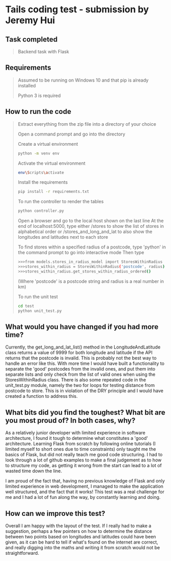 # Tails coding test - submission by Jeremy Hui

## Task completed
> Backend task with Flask 

## Requirements
> Assumed to be running on Windows 10 and that pip is already installed
>
> Python 3 is required

## How to run the code
> Extract everything from the zip file into a directory of your choice
>
> Open a command prompt and go into the directory
>
> Create a virtual environment
> ```bash
> python -m venv env
> ```
>
> Activate the virtual environment
> ```bash
> env\Scripts\activate
> ```
>
> Install the requirements
> ```bash
> pip install -r requirements.txt
> ```
> 
> To run the controller to render the tables
> ```bash
> python controller.py
> ```
> Open a browser and go to the local host shown on the last line
> At the end of localhost:5000, type either /stores to show the list of stores in alphabetical order or /stores_and_long_and_lat to also show the longitudes and latitudes next to each store
>
> To find stores within a specified radius of a postcode, type 'python' in the command prompt to go into interactive mode
> Then type
> ```bash
> >>>from models.stores_in_radius_model import StoresWithinRadius
> >>>stores_within_radius = StoresWithinRadius('postcode', radius)
> >>>stores_within_radius.get_stores_within_radius_ordered()
> ```
> (Where 'postcode' is a postcode string and radius is a real number in km)
>
> To run the unit test
> ```bash
> cd test
> python unit_test.py
> ```

## What would you have changed if you had more time?

Currently, the get_long_and_lat_list() method in the LongitudeAndLatitude class returns a value of 9999 for both longitude and latitude if the API returns that the postcode is invalid. This is probably not the best way to handle an error like this. With more time I would have built a functionality to separate the 'good' postcodes from the invalid ones, and put them into separate lists and only check from the list of valid ones when using the StoresWithinRadius class.
There is also some repeated code in the unit_test.py module, namely the two for loops for testing distance from postcode to store. This is in violation of the DRY principle and I would have created a function to address this.

## What bits did you find the toughest? What bit are you most proud of? In both cases, why?

As a relatively junior developer with limited experience in software architecture, I found it tough to determine what constitutes a 'good' architecture. Learning Flask from scratch by following online tutorials (I limited myself to short ones due to time constraints) only taught me the basics of Flask, but did not really teach me good code structuring. I had to look through a lot of github examples to make a final judgement as to how to structure my code, as getting it wrong from the start can lead to a lot of wasted time down the line.

I am proud of the fact that, having no previous knowledge of Flask and only limited experience in web development, I managed to make the application well structured, and the fact that it works! This test was a real challenge for me and I had a lot of fun along the way, by constantly learning and doing.

## How can we improve this test?

Overall I am happy with the layout of the test. If I really had to make a suggestion, perhaps a few pointers on how to determine the distance between two points based on longitudes and latitudes could have been given, as it can be hard to tell if what's found on the internet are correct, and really digging into the maths and writing it from scratch would not be straightforward.